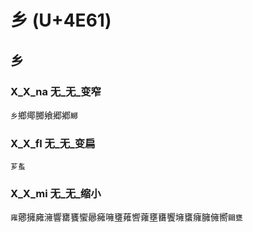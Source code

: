 # 乡 (U+4E61)

## 乡

### X_X_na 无_无_变窄
`乡`鄉鄊膷飨郷鄕`鱜`

### X_X_fl 无_无_变扁
`芗蚃`

### X_X_mi 无_无_缩小 
`雍`薌擁㢕澭響罋饔蠁曏㿈噰㻾䔨㗽蕹壅㽫饗㙲䗸癕臃㒕嚮`䦳甕`